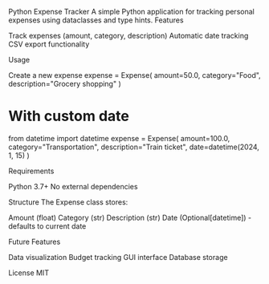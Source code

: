 Python Expense Tracker
A simple Python application for tracking personal expenses using dataclasses and type hints.
Features

Track expenses (amount, category, description)
Automatic date tracking
CSV export functionality

Usage

Create a new expense
expense = Expense(
    amount=50.0,
    category="Food",
    description="Grocery shopping"
)

# With custom date
from datetime import datetime
expense = Expense(
    amount=100.0,
    category="Transportation",
    description="Train ticket",
    date=datetime(2024, 1, 15)
)

Requirements

Python 3.7+
No external dependencies

Structure
The Expense class stores:

Amount (float)
Category (str)
Description (str)
Date (Optional[datetime]) - defaults to current date

Future Features

Data visualization
Budget tracking
GUI interface
Database storage

License
MIT
